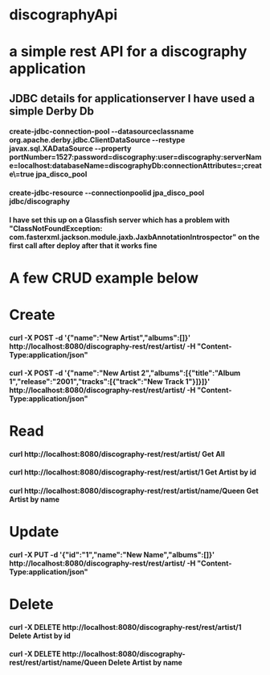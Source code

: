 # discographyApi

# a simple rest API for a discography application

## JDBC details for applicationserver I have used a simple Derby Db

#### create-jdbc-connection-pool --datasourceclassname org.apache.derby.jdbc.ClientDataSource --restype javax.sql.XADataSource --property portNumber=1527:password=discography:user=discography:serverName=localhost:databaseName=discographyDb:connectionAttributes=\;create\\=true jpa_disco_pool
#### create-jdbc-resource --connectionpoolid jpa_disco_pool jdbc/discography

#### I have set this up on a Glassfish server which has a problem with "ClassNotFoundException: com.fasterxml.jackson.module.jaxb.JaxbAnnotationIntrospector" on the first call after deploy after that it works fine 

# A few CRUD example below

# Create 
#### curl -X POST -d '{"name":"New Artist","albums":[]}' http://localhost:8080/discography-rest/rest/artist/ -H "Content-Type:application/json"
#### curl -X POST -d '{"name":"New Artist 2","albums":[{"title":"Album 1","release":"2001","tracks":[{"track":"New Track 1"}]}]}' http://localhost:8080/discography-rest/rest/artist/ -H "Content-Type:application/json"

# Read
#### curl http://localhost:8080/discography-rest/rest/artist/				Get All
#### curl http://localhost:8080/discography-rest/rest/artist/1				Get Artist by id
#### curl http://localhost:8080/discography-rest/rest/artist/name/Queen		Get Artist by name

# Update
#### curl -X PUT -d '{"id":"1","name":"New Name","albums":[]}' http://localhost:8080/discography-rest/rest/artist/ -H "Content-Type:application/json"

# Delete
#### curl -X DELETE http://localhost:8080/discography-rest/rest/artist/1  		Delete Artist by id
#### curl -X DELETE http://localhost:8080/discography-rest/rest/artist/name/Queen  Delete Artist by name
